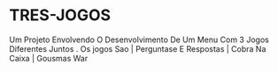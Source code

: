 # TRES-JOGOS
Um Projeto Envolvendo O Desenvolvimento De Um Menu Com 3 Jogos Diferentes Juntos . Os jogos Sao | Perguntase E Respostas | Cobra Na Caixa | Gousmas War
